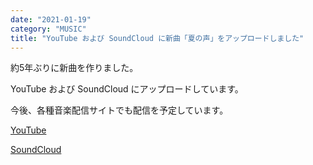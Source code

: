 ```yaml
---
date: "2021-01-19"
category: "MUSIC"
title: "YouTube および SoundCloud に新曲「夏の声」をアップロードしました"
---
```


約5年ぶりに新曲を作りました。

YouTube および SoundCloud にアップロードしています。

今後、各種音楽配信サイトでも配信を予定しています。

[YouTube](https://youtu.be/Rj9-44B2R7Q)

[SoundCloud](https://soundcloud.com/naba0123/voice-of-the-summer)
